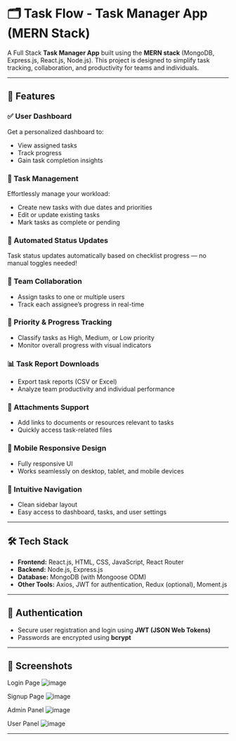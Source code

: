 # 🗂️ Task Flow - Task Manager App (MERN Stack)

A Full Stack **Task Manager App** built using the **MERN stack** (MongoDB, Express.js, React.js, Node.js). This project is designed to simplify task tracking, collaboration, and productivity for teams and individuals.

---

## 🚀 Features

### ✅ User Dashboard

Get a personalized dashboard to:

* View assigned tasks
* Track progress
* Gain task completion insights

### 📝 Task Management

Effortlessly manage your workload:

* Create new tasks with due dates and priorities
* Edit or update existing tasks
* Mark tasks as complete or pending

### 🔄 Automated Status Updates

Task status updates automatically based on checklist progress — no manual toggles needed!

### 👥 Team Collaboration

* Assign tasks to one or multiple users
* Track each assignee’s progress in real-time

### 🚦 Priority & Progress Tracking

* Classify tasks as High, Medium, or Low priority
* Monitor overall progress with visual indicators

### 📊 Task Report Downloads

* Export task reports (CSV or Excel)
* Analyze team productivity and individual performance

### 📎 Attachments Support

* Add links to documents or resources relevant to tasks
* Quickly access task-related files

### 📱 Mobile Responsive Design

* Fully responsive UI
* Works seamlessly on desktop, tablet, and mobile devices

### 🧭 Intuitive Navigation

* Clean sidebar layout
* Easy access to dashboard, tasks, and user settings

---

## 🛠️ Tech Stack

* **Frontend:** React.js, HTML, CSS, JavaScript, React Router
* **Backend:** Node.js, Express.js
* **Database:** MongoDB (with Mongoose ODM)
* **Other Tools:** Axios, JWT for authentication, Redux (optional), Moment.js

---

## 🔐 Authentication

* Secure user registration and login using **JWT (JSON Web Tokens)**
* Passwords are encrypted using **bcrypt**

---

## 📸 Screenshots

Login Page
![image](https://github.com/user-attachments/assets/fbc22762-4920-40e1-82ee-acd641748765)

Signup Page
![image](https://github.com/user-attachments/assets/4d6f6798-128e-41df-a3fd-021affa854d8)

Admin Panel
![image](https://github.com/user-attachments/assets/105dd79c-06bf-4920-a647-27916270ede4)

User Panel
![image](https://github.com/user-attachments/assets/e58ee16e-1bf4-44f8-8275-aec1e461f575)

---
